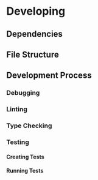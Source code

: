 # Developing
## Dependencies

## File Structure

## Development Process
### Debugging

### Linting

### Type Checking

### Testing
#### Creating Tests

#### Running Tests